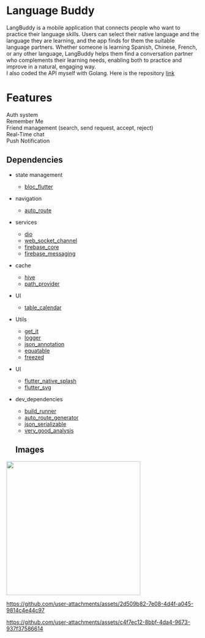 # Language Buddy
LangBuddy is a mobile application that connects people who want to practice their language skills. Users can select their native language and the language they are learning, and the app finds for them the suitable language partners. Whether someone is learning Spanish, Chinese, French, or any other language, LangBuddy helps them find a conversation partner who complements their learning needs, enabling both to practice and improve in a natural, engaging way.<br>
I also coded the API myself with Golang. Here is the repository [link](https://github.com/BerkCicekler/langbuddyAPI)

# Features
Auth system<br>
Remember Me<br>
Friend management (search, send request, accept, reject)<br>
Real-Time chat <br>
Push Notification
## Dependencies
- state management
  * [bloc_flutter](https://pub.dev/packages/flutter_bloc)
- navigation
  * [auto_route](https://pub.dev/packages/auto_route)
- services
  * [dio](https://pub.dev/packages/dio)
  * [web_socket_channel](https://pub.dev/packages/web_socket_channel)
  * [firebase_core](https://pub.dev/packages/firebase_core)
  * [firebase_messaging](https://pub.dev/packages/firebase_messaging)
- cache
  * [hive](https://pub.dev/packages/hive)
  * [path_provider](https://pub.dev/packages/path_provider)
- UI
  * [table_calendar](https://pub.dev/packages/table_calendar)
- Utils
  * [get_it](https://pub.dev/packages/get_it)
  * [logger](https://pub.dev/packages/logger)
  * [json_annotation](https://pub.dev/packages/json_annotation)
  * [equatable](https://pub.dev/packages/equatable)
  * [freezed](https://pub.dev/packages/freezed)
- UI
  * [flutter_native_splash](https://pub.dev/packages/flutter_native_splash)
  * [flutter_svg](https://pub.dev/packages/flutter_svg)
- dev_dependencies
  * [build_runner](https://pub.dev/packages/build_runner)
  * [auto_route_generator](https://pub.dev/packages/auto_route_generator)
  * [json_serializable](https://pub.dev/packages/json_serializable)
  * [very_good_analysis](https://pub.dev/packages/very_good_analysis)
 
  ## Images
<img src="https://github.com/user-attachments/assets/d91f2e61-0f42-408c-92f9-aaaa81aba71e" width="350px" alt="">

https://github.com/user-attachments/assets/2d509b82-7e08-4d4f-a045-9814c4e44c97


https://github.com/user-attachments/assets/c4f7ec12-8bbf-4da4-9673-937f37586614
